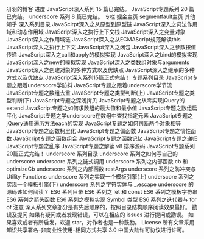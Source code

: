 冴羽的博客 进度 JavaScript深入系列 15 篇已完结。 JavaScript专题系列 20 篇已完结。 underscore 系列 8 篇已完结。 专栏 掘金主页 segmentfault主页 其他 知乎 深入系列目录 JavaScirpt深入之从原型到原型链 JavaScript深入之词法作用域和动态作用域 JavaScript深入之执行上下文栈 JavaScript深入之变量对象 JavaScript深入之作用域链 JavaScript深入之从ECMAScript规范解读this JavaScript深入之执行上下文 JavaScript深入之闭包 JavaScript深入之参数按值传递 JavaScript深入之call和apply的模拟实现 JavaScript深入之bind的模拟实现 JavaScript深入之new的模拟实现 JavaScript深入之类数组对象与arguments JavaScript深入之创建对象的多种方式以及优缺点 JavaScript深入之继承的多种方式以及优缺点 JavaScript深入系列15篇正式完结！ 专题系列目录 JavaScript专题之跟着underscore学防抖 JavaScript专题之跟着underscore学节流 JavaScript专题之数组去重 JavaScript专题之类型判断(上) JavaScript专题之类型判断(下) JavaScript专题之深浅拷贝 JavaScript专题之从零实现jQuery的extend JavaScript专题之如何求数组的最大值和最小值 JavaScript专题之数组扁平化 JavaScript专题之学underscore在数组中查找指定元素 JavaScript专题之jQuery通用遍历方法each的实现 JavaScript专题之如何判断两个对象相等 JavaScript专题之函数柯里化 JavaScript专题之偏函数 JavaScript专题之惰性函数 JavaScript专题之函数组合 JavaScript专题之函数记忆 JavaScript专题之递归 JavaScript专题之乱序 JavaScript专题之解读 v8 排序源码 JavaScript专题系列20篇正式完结！ underscore 系列目录 underscore 系列之如何写自己的 underscore underscore 系列之链式调用 underscore 系列之内部函数 cb 和 optimizeCb underscore 系列之内部函数 restArgs underscore 系列之防冲突与 Utility Functions underscore 系列之实现一个模板引擎(上) underscore 系列之实现一个模板引擎(下) underscore 系列之字符实体与 _.escape underscore 的源码该如何阅读？ ES6 系列目录 ES6 系列之 let 和 const ES6 系列之模板字符串 ES6 系列之箭头函数 ES6 系列之模拟实现 Symbol 类型 ES6 系列之迭代器与 for of 注意 深入系列文章部分是有先后顺序的，按照目录结构顺序阅读效果最好。 勘误及提问 如果有疑问或者发现错误，可以在相应的 issues 进行提问或勘误。 如果喜欢或者有所启发，欢迎 star，对作者也是一种鼓励。 License 所有文章采用知识共享署名-非商业性使用-相同方式共享 3.0 中国大陆许可协议进行许可。